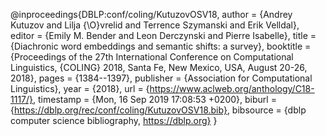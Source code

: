 @inproceedings{DBLP:conf/coling/KutuzovOSV18,
author    = {Andrey Kutuzov and
Lilja {\O}vrelid and
Terrence Szymanski and
Erik Velldal},
editor    = {Emily M. Bender and
Leon Derczynski and
Pierre Isabelle},
title     = {Diachronic word embeddings and semantic shifts: a survey},
booktitle = {Proceedings of the 27th International Conference on Computational
Linguistics, {COLING} 2018, Santa Fe, New Mexico, USA, August 20-26,
2018},
pages     = {1384--1397},
publisher = {Association for Computational Linguistics},
year      = {2018},
url       = {https://www.aclweb.org/anthology/C18-1117/},
timestamp = {Mon, 16 Sep 2019 17:08:53 +0200},
biburl    = {https://dblp.org/rec/conf/coling/KutuzovOSV18.bib},
bibsource = {dblp computer science bibliography, https://dblp.org}
}